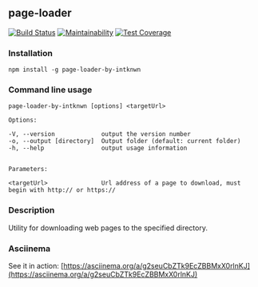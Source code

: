 ## page-loader
[![Build Status](https://travis-ci.com/intknwn/project-lvl3-s322.svg?branch=master)](https://travis-ci.com/intknwn/project-lvl3-s322) [![Maintainability](https://api.codeclimate.com/v1/badges/d9f7f6847983d7640211/maintainability)](https://codeclimate.com/github/intknwn/project-lvl3-s322/maintainability) [![Test Coverage](https://api.codeclimate.com/v1/badges/d9f7f6847983d7640211/test_coverage)](https://codeclimate.com/github/intknwn/project-lvl3-s322/test_coverage)
### Installation

```npm install -g page-loader-by-intknwn```

### Command line usage

```page-loader-by-intknwn [options] <targetUrl>```

    Options:

    -V, --version             output the version number
    -o, --output [directory]  Output folder (default: current folder)
    -h, --help                output usage information


    Parameters:

    <targetUrl>               Url address of a page to download, must begin with http:// or https://

### Description

Utility for downloading web pages to the specified directory.

### Asciinema

See it in action: [https://asciinema.org/a/g2seuCbZTk9EcZBBMxX0rlnKJ](https://asciinema.org/a/g2seuCbZTk9EcZBBMxX0rlnKJ)